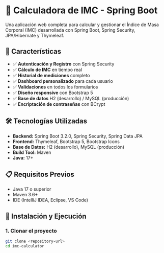 # 🧮 Calculadora de IMC - Spring Boot

Una aplicación web completa para calcular y gestionar el Índice de Masa Corporal (IMC) desarrollada con Spring Boot, Spring Security, JPA/Hibernate y Thymeleaf.

## 🚀 Características

- ✅ **Autenticación y Registro** con Spring Security
- ✅ **Cálculo de IMC** en tiempo real
- ✅ **Historial de mediciones** completo
- ✅ **Dashboard personalizado** para cada usuario
- ✅ **Validaciones** en todos los formularios
- ✅ **Diseño responsive** con Bootstrap 5
- ✅ **Base de datos** H2 (desarrollo) / MySQL (producción)
- ✅ **Encriptación de contraseñas** con BCrypt

## 🛠️ Tecnologías Utilizadas

- **Backend:** Spring Boot 3.2.0, Spring Security, Spring Data JPA
- **Frontend:** Thymeleaf, Bootstrap 5, Bootstrap Icons
- **Base de Datos:** H2 (desarrollo), MySQL (producción)
- **Build Tool:** Maven
- **Java:** 17+

## 📋 Requisitos Previos

- Java 17 o superior
- Maven 3.6+
- IDE (IntelliJ IDEA, Eclipse, VS Code)

## 🚀 Instalación y Ejecución

### 1. Clonar el proyecto
```bash
git clone <repository-url>
cd imc-calculator
